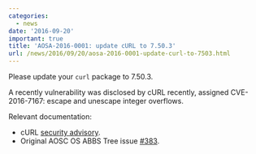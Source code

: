 ```yaml
---
categories:
  - news
date: '2016-09-20'
important: true
title: 'AOSA-2016-0001: update cURL to 7.50.3'
url: /news/2016/09/20/aosa-2016-0001-update-curl-to-7503.html
---
```



Please update your `curl` package to 7.50.3.

A recently vulnerability was disclosed by cURL recently, assigned CVE-2016-7167: escape and unescape integer overflows.

Relevant documentation:

- cURL [security advisory](https://curl.haxx.se/docs/adv_20160914.html).
- Original AOSC OS ABBS Tree issue [#383](https://github.com/AOSC-Dev/aosc-os-abbs/issues/383).